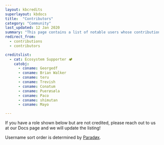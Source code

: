 ```yaml
---
layout: kbcredits
superlayout: kbdocs
title:  "Contributors"
category: "Community"
last_updated: 12 Jan 2020
summary: "This page contains a list of notable users whose contributions have helped make the Wysc experience you know and love possible. The list may not be fully comprehensive."
redirect_from:
  - contributions
  - contributors

creditslist:
  - cat: Ecosystem Supporter 🏕
    catobj:
      - coname: Georgedf
      - coname: Brian Walker
      - coname: teru
      - coname: Trevish
      - coname: Conatum
      - coname: Puerøsøla
      - coname: Paco
      - coname: shimutan
      - coname: Mayo

---
```


If you have a role shown below but are not credited, please reach out to us at our Docs page and we will update the listing!

Username sort order is determined by [Paradøx](credits#parad%C3%B8x-texit).